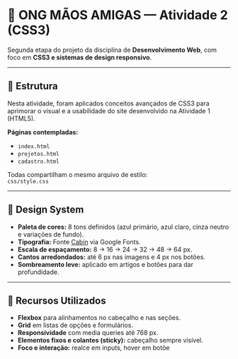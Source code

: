 # 🎨 ONG MÃOS AMIGAS — Atividade 2 (CSS3)

Segunda etapa do projeto da disciplina de **Desenvolvimento Web**, com foco em **CSS3 e sistemas de design responsivo**.

---

## 🧱 Estrutura
Nesta atividade, foram aplicados conceitos avançados de CSS3 para aprimorar o visual e a usabilidade do site desenvolvido na Atividade 1 (HTML5).

**Páginas contempladas:**
- `index.html`
- `projetos.html`
- `cadastro.html`

Todas compartilham o mesmo arquivo de estilo:  
`css/style.css`

---

## 🎨 Design System
- **Paleta de cores:** 8 tons definidos (azul primário, azul claro, cinza neutro e variações de fundo).  
- **Tipografia:** Fonte [Cabin](https://fonts.google.com/specimen/Cabin) via Google Fonts.  
- **Escala de espaçamento:** 8 → 16 → 24 → 32 → 48 → 64 px.  
- **Cantos arredondados:** até 6 px nas imagens e 4 px nos botões.  
- **Sombreamento leve:** aplicado em artigos e botões para dar profundidade.

---

## 📐 Recursos Utilizados
- **Flexbox** para alinhamentos no cabeçalho e nas seções.  
- **Grid** em listas de opções e formulários.  
- **Responsividade** com media queries até 768 px.  
- **Elementos fixos e colantes (sticky):** cabeçalho sempre visível.  
- **Foco e interação:** realce em inputs, hover em botõe
